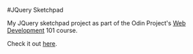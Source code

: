 #JQuery Sketchpad

My JQuery sketchpad project as part of the Odin Project's [Web Development](http://www.theodinproject.com/courses/web-development-101/lessons/javascript-and-jquery) 101 course.

Check it out [here](https://clormor.github.io/jquery-sketchpad/).


